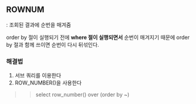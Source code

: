 ## ROWNUM

: 조회된 결과에 순번을 매겨줌

 order by 절이 실행되기 전에 **where 절이 실행되면서** 순번이 매겨지기 때문에 order by 절과 함께 쓰이면 순번이 다시 뒤섞인다.

### 해결법

1. 서브 쿼리를 이용한다
2. ROW_NUMBER()을 사용한다
>> select row_number() over (order by ~)